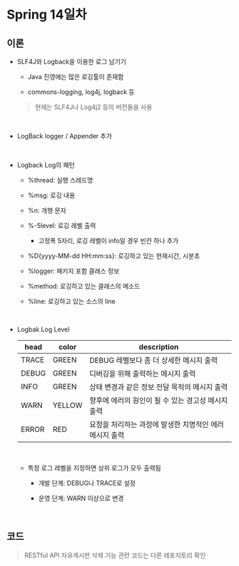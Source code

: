 # Spring 14일차

## 이론

- SLF4J와 Logback을 이용한 로그 남기기

  - Java 진영에는 많은 로깅툴이 존재함

  - commons-logging, log4j, logback 등

  > 현재는 SLF4J나 Log4j2 등의 버전들을 사용

<br />

- LogBack logger / Appender 추가

<br />

- Logback Log의 패턴

  - %thread: 실행 스레드명

  - %msg: 로깅 내용

  - %n: 개행 문자

  - %-5level: 로깅 레벨 출력

    - 고정폭 5자리, 로깅 레벨이 info일 경우 빈칸 하나 추가

  - %D{yyyy-MM-dd HH:mm:ss}: 로깅하고 있는 현재시간, 시분초

  - %logger: 패키지 포함 클래스 정보

  - %method: 로깅하고 있는 클래스의 메소드

  - %line: 로깅하고 있는 소스의 line

<br />

- Logbak Log Level

  | head  | color  | description                                             |
  | ----- | ------ | ------------------------------------------------------- |
  | TRACE | GREEN  | DEBUG 레벨보다 좀 더 상세한 메시지 출력                 |
  | DEBUG | GREEN  | 디버깅을 위해 출력하는 메시지 출력                      |
  | INFO  | GREEN  | 상태 변경과 같은 정보 전달 목적의 메시지 출력           |
  | WARN  | YELLOW | 향후에 에러의 원인이 될 수 있는 경고성 메시지 출력      |
  | ERROR | RED    | 요청을 처리하는 과정에 발생한 치명적인 에러 메시지 출력 |

  <br />

  - 특정 로그 레벨을 지정하면 상위 로그가 모두 출력됨

    - 개발 단계: DEBUG나 TRACE로 설정

    - 운영 단계: WARN 이상으로 변경

<br />

## 코드

> RESTful API 자유게시판 삭제 기능 관련 코드는 다른 레포지토리 확인
